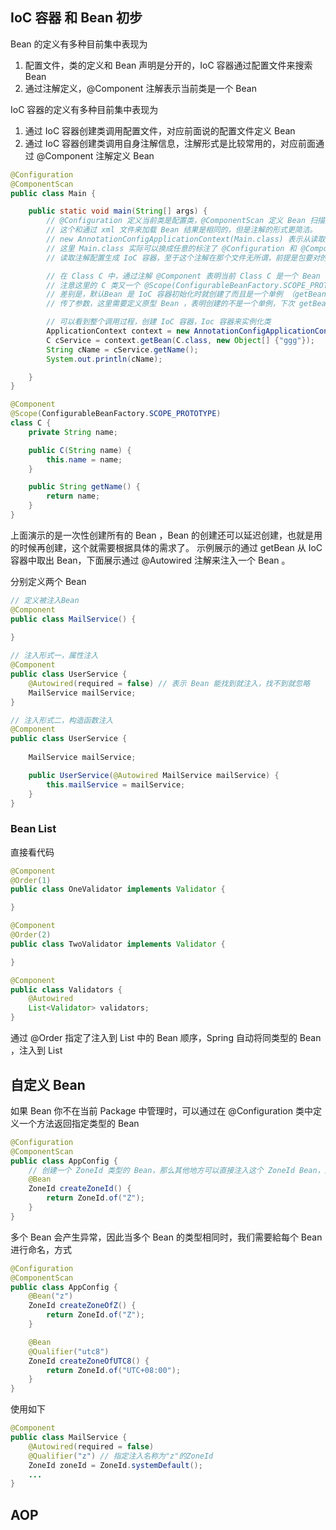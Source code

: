 ## IoC 容器 和 Bean 初步

Bean 的定义有多种目前集中表现为
1. 配置文件，类的定义和 Bean 声明是分开的，IoC 容器通过配置文件来搜索 Bean
2. 通过注解定义，@Component 注解表示当前类是一个 Bean

IoC 容器的定义有多种目前集中表现为
1. 通过 IoC 容器创建类调用配置文件，对应前面说的配置文件定义 Bean
2. 通过 IoC 容器创建类调用自身注解信息，注解形式是比较常用的，对应前面通过 @Component 注解定义 Bean


```java
@Configuration
@ComponentScan
public class Main {

    public static void main(String[] args) {
        // @Configuration 定义当前类是配置类，@ComponentScan 定义 Bean 扫描是扫描当前配置类所在的 Package，
        // 这个和通过 xml 文件来加载 Bean 结果是相同的，但是注解的形式更简洁。
        // new AnnotationConfigApplicationContext(Main.class) 表示从读取当前类的配置信息，也就是注解的启动类
        // 这里 Main.class 实际可以换成任意的标注了 @Configuration 和 @ComponentScan 的类 （测试的结果），目的就是
        // 读取注解配置生成 IoC 容器，至于这个注解在那个文件无所谓，前提是包要对的上

        // 在 Class C 中，通过注解 @Component 表明当前 Class C 是一个 Bean ，也就可以通过容器方法 getBean 来实例化这个 C 类
        // 注意这里的 C 类又一个 @Scope(ConfigurableBeanFactory.SCOPE_PROTOTYPE) ，表明这个一个原型 Bean ,和默认 Bean 的
        // 差别是，默认Bean 是 IoC 容器初始化时就创建了而且是一个单例 （getBean 总是获取的是同一个实例），因为这里我在 C 类的构造函数里面
        // 传了参数，这里需要定义原型 Bean ，表明创建的不是一个单例，下次 getBean 传参时，创建的是一个新的实例

        // 可以看到整个调用过程，创建 IoC 容器，Ioc 容器来实例化类
        ApplicationContext context = new AnnotationConfigApplicationContext(AppConfig.class);
        C cService = context.getBean(C.class, new Object[] {"ggg"});
        String cName = cService.getName();
        System.out.println(cName);

    }
}

@Component
@Scope(ConfigurableBeanFactory.SCOPE_PROTOTYPE)
class C {
    private String name;

    public C(String name) {
        this.name = name;
    }

    public String getName() {
        return name;
    }
}
```

上面演示的是一次性创建所有的 Bean ，Bean 的创建还可以延迟创建，也就是用的时候再创建，这个就需要根据具体的需求了。
示例展示的通过 getBean 从 IoC 容器中取出 Bean，下面展示通过 @Autowired 注解来注入一个 Bean 。

分别定义两个 Bean

```java
// 定义被注入Bean
@Component
public class MailService() {
    
}

// 注入形式一，属性注入
@Component
public class UserService {
    @Autowired(required = false) // 表示 Bean 能找到就注入，找不到就忽略
    MailService mailService;
}

// 注入形式二，构造函数注入
@Component
public class UserService {
    
    MailService mailService;

    public UserService(@Autowired MailService mailService) {
        this.mailService = mailService;
    }
}

```

### Bean List

直接看代码

```java
@Component
@Order(1)
public class OneValidator implements Validator {

}

@Component
@Order(2)
public class TwoValidator implements Validator {

}

@Component
public class Validators {
    @Autowired
    List<Validator> validators;
}
```

通过 @Order 指定了注入到 List 中的 Bean 顺序，Spring 自动将同类型的 Bean ，注入到 List

## 自定义 Bean

如果 Bean 你不在当前 Package 中管理时，可以通过在 @Configuration 类中定义一个方法返回指定类型的 Bean

```java
@Configuration
@ComponentScan
public class AppConfig {
    // 创建一个 ZoneId 类型的 Bean，那么其他地方可以直接注入这个 ZoneId Bean，这里是方法返回了具体的对象或者值
    @Bean
    ZoneId createZoneId() {
        return ZoneId.of("Z");
    }
}
```

多个 Bean 会产生异常，因此当多个 Bean 的类型相同时，我们需要給每个 Bean 进行命名，方式
```java
@Configuration
@ComponentScan
public class AppConfig {
    @Bean("z")
    ZoneId createZoneOfZ() {
        return ZoneId.of("Z");
    }

    @Bean
    @Qualifier("utc8")
    ZoneId createZoneOfUTC8() {
        return ZoneId.of("UTC+08:00");
    }
}

```
使用如下

```java
@Component
public class MailService {
	@Autowired(required = false)
	@Qualifier("z") // 指定注入名称为"z"的ZoneId
	ZoneId zoneId = ZoneId.systemDefault();
    ...
}
```

## AOP



